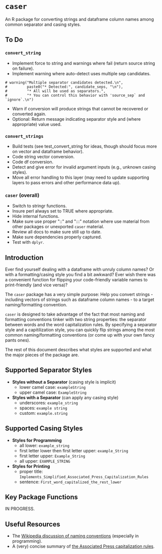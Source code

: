# `caser`

An R package for converting strings and dataframe column names among common 
separator and casing styles.

## To Do
### `convert_string`
* Implement force to string and warnings where fail (return source string on
failure).
* Implement warning where auto-detect uses multiple sep candidates.
```
# warning("Multiple separator candidates detected.\n",
#         paste0("* Detected:", candidate_seps, "\n"),
#         "* All will be used as separators.",
#         "* You can control this behavior with 'source_sep` and `ignore`.\n")
```
* Warn if conversion will produce strings that cannot be recovered or converted
again.
* Optional: Return message indicating separator style and (where appropriate) 
value used.

### `convert_strings`
* Build tests (see test_convert_string for ideas, though should focus more on
vector and dataframe behavior).
* Code string vector conversion.
* Code df conversion.
* Detect and give error for invalid argument inputs (e.g., unknown casing
styles).
* Move all error handling to this layer (may need to update supporting layers to
pass errors and other performance data up).

### `caser` (overall)
* Switch to stringr functions.
* Insure perl always set to TRUE where appropriate.
* Hide internal functions.
* Make sure use proper "::" and ":::" notation where use material from other
packages or unexported `caser` material.
* Review all docs to make sure still up to date.
* Make sure dependencies properly captured.
* Test with `dplyr`.

## Introduction

Ever find yourself dealing with a dataframe with unruly column names? Or with a 
formatting/casing style you find a bit awkward? Ever wish there was a convenient
function for flipping your code-friendly variable names to print-friendly (and
vice versa)?

The `caser` package has a very simple purpose: Help you convert strings -
including vectors of strings such as dataframe column names - to a target
naming/formatting convention.

`caser` is designed to take advantage of the fact that most naming and 
formatting conventions tinker with two string properties: the separator between 
words and the word capitalization rules. By specifying a separator style and a
capitilization style, you can quickly flip strings among the most common 
naming/formatting conventions (or come up with your own fancy pants ones).

The rest of this document describes what styles are supported and what the major
pieces of the package are.

## Supported Separator Styles

* **Styles without a Separator** (casing style is implicit)
    * lower camel case: `exampleString`
    * upper camel case: `ExampleString`
* **Styles with a Separator** (can apply any casing style)
    * underscores: `example_string`
    * spaces: `example string`
    * custom: `example.string`
    
## Supported Casing Styles

* **Styles for Programming**
    * all lower: `example_string`
    * first letter lower then first letter upper: `example_String`
    * first letter upper: `Example_String`
    * all upper: `EXAMPLE_STRING`
* **Styles for Printing**
    * proper title: `Implements_Simplified_Associated_Press_Capitalization_Rules`
    * sentence: `First_word_capitalized_the_rest_lower`
    
## Key Package Functions

IN PROGRESS.

## Useful Resources

* The [Wikipedia discussion of naming conventions](https://en.wikipedia.org/wiki/Naming_convention_(programming))
    (especially in programming).
* A (very) concise summary of [the Associated Press capitalization rules](http://www.titlecapitalization.com/#).
